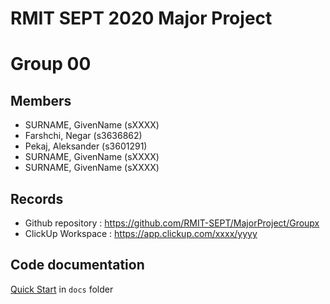 # RMIT SEPT 2020 Major Project

# Group 00

## Members
* SURNAME, GivenName (sXXXX)
* Farshchi, Negar (s3636862)
* Pekaj, Aleksander (s3601291)
* SURNAME, GivenName (sXXXX)
* SURNAME, GivenName (sXXXX)

## Records

* Github repository : https://github.com/RMIT-SEPT/MajorProject/Groupx
* ClickUp Workspace : https://app.clickup.com/xxxx/yyyy


## Code documentation

[Quick Start](/docs/README.md) in `docs` folder
